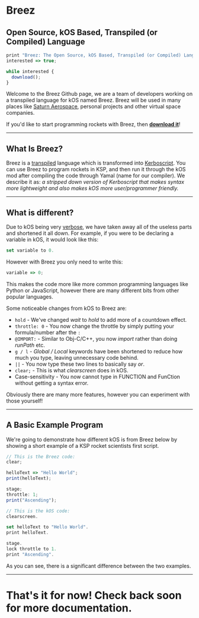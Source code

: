 # Breez 

## Open Source, kOS Based, Transpiled (or Compiled) Language

```js
print "Breez: The Open Source, kOS Based, Transpiled (or Compiled) Language. For Kerbal Space Nerds";
interested => true;

while interested {
  download();
}
```

Welcome to the Breez Github page, we are a team of developers working on a transpiled language for kOS named Breez. 
Breez will be used in many places like [Saturn Aerospace](https://www.youtube.com/c/SaturnAerospaceKSP), personal projects and other virtual space companies.

If you'd like to start programming rockets with Breez, then [**download it**](https://github.com/KSP-Breez/Breez/releases/latest)!

***
## What Is Breez?

Breez is a [transpiled](https://medium.com/madfish-solutions/what-is-a-transpiler-47beac592848) language which is transformed into [Kerboscript](http://ksp-kos.github.io/KOS_DOC).
You can use Breez to program rockets in KSP, and then run it through the kOS mod after compiling the code through Yamal (name for our compiler).
 We describe it as: *a stripped down version of Kerboscript that makes syntax more lightweight and also makes kOS more user/programmer friendly.*

***
## What is different?
Due to kOS being very [verbose](https://www.bing.com/search?q=verbose+meaning&cvid=7604b27f4fa7431c90ec9d1e17405cb4&pglt=171&FORM=ANNTA1&PC=U531), we have taken away all of the
useless parts and shortened it all down. 
For example, if you were to be declaring a variable in kOS, it would look like this:

```swift
set variable to 0.
```

However with Breez you only need to write this:

```js
variable => 0;
```

This makes the code more like more common programming languages like Python or JavaScript, however there are many different bits from other popular languages.

Some noticeable changes from kOS to Breez are: 
* `hold` - We've changed *wait* to *hold* to add more of a countdown effect.
* `throttle: 0` - You now change the throttle by simply putting your formula/number after the `:`
* `@IMPORT:` - Similar to Obj-C/C++, you now *import* rather than doing *runPath* etc.
* `g / l` - *Global / Local* keywords have been shortened to reduce how much you type, leaving unnecessary code behind.
* `||` - You now type these two lines to basically say *or*.
* `clear;` - This is what *clearscreen* does in kOS.
* Case-sensitivity - You now cannot type in FUNCTION and FunCtion without getting a syntax error.

Obviously there are many more features, however you can experiment with those yourself! 

***
## A Basic Example Program

We're going to demonstrate how different kOS is from Breez below by showing a short example of a KSP rocket scientists first script.

```js
// This is the Breez code:
clear;

helloText => "Hello World";
print(helloText);

stage;
throttle: 1;
print("Ascending");
```
```swift
// This is the kOS code:
clearscreen.

set helloText to "Hello World".
print helloText.

stage.
lock throttle to 1.
print "Ascending".
```

As you can see, there is a significant difference between the two examples.

***
# That's it for now! Check back soon for more documentation.
